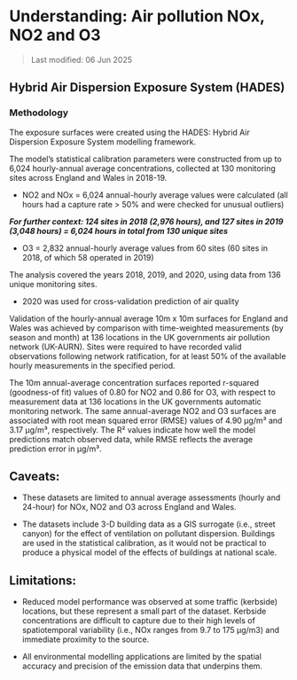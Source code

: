 # Understanding: Air pollution NOx, NO2 and O3 


>Last modified: 06 Jun 2025

## Hybrid Air Dispersion Exposure System (HADES) 

### Methodology

The exposure surfaces were created using the HADES: Hybrid Air Dispersion Exposure System modelling framework. 

The model’s statistical calibration parameters were constructed from up to 6,024 hourly-annual average concentrations, collected at 130 monitoring sites across England and Wales in 2018-19.  

- NO2 and NOx = 6,024 annual-hourly average values were calculated (all hours had a capture rate > 50% and were checked for unusual outliers) 

***For further context: 124 sites in 2018 (2,976 hours), and 127 sites in 2019 (3,048 hours) = 6,024 hours in total from 130 unique sites*** 

- O3 = 2,832 annual-hourly average values from 60 sites (60 sites in 2018, of which 58 operated in 2019) 

  

The analysis covered the years 2018, 2019, and 2020, using data from 136 unique monitoring sites.

- 2020 was used for cross-validation prediction of air quality 

 

Validation of the hourly-annual average 10m x 10m surfaces for England and Wales was achieved by comparison with time-weighted measurements (by season and month) at 136 locations in the UK governments air pollution network (UK-AURN). Sites were required to have recorded valid observations following network ratification, for at least 50% of the available hourly measurements in the specified period. 

The 10m annual-average concentration surfaces reported r-squared (goodness-of fit) values of 0.80 for NO2 and 0.86 for O3, with respect to measurement data at 136 locations in the UK governments automatic monitoring network. The same annual-average NO2 and O3 surfaces are associated with root mean squared error (RMSE) values of 4.90 µg/m³ and 3.17 µg/m³, respectively. The R² values indicate how well the model predictions match observed data, while RMSE reflects the average prediction error in µg/m³.

## Caveats: 

- These datasets are limited to annual average assessments (hourly and 24-hour) for NOx, NO2 and O3 across England and Wales. 

- The datasets include 3-D building data as a GIS surrogate (i.e., street canyon) for the effect of ventilation on pollutant dispersion. Buildings are used in the statistical calibration, as it would not be practical to produce a physical model of the effects of buildings at national scale.  

## Limitations:  

- Reduced model performance was observed at some traffic (kerbside) locations, but these represent a small part of the dataset. Kerbside concentrations are difficult to capture due to their high levels of spatiotemporal variability (i.e., NOx ranges from 9.7 to 175 µg/m3) and immediate proximity to the source.  

- All environmental modelling applications are limited by the spatial accuracy and precision of the emission data that underpins them.  

 

 